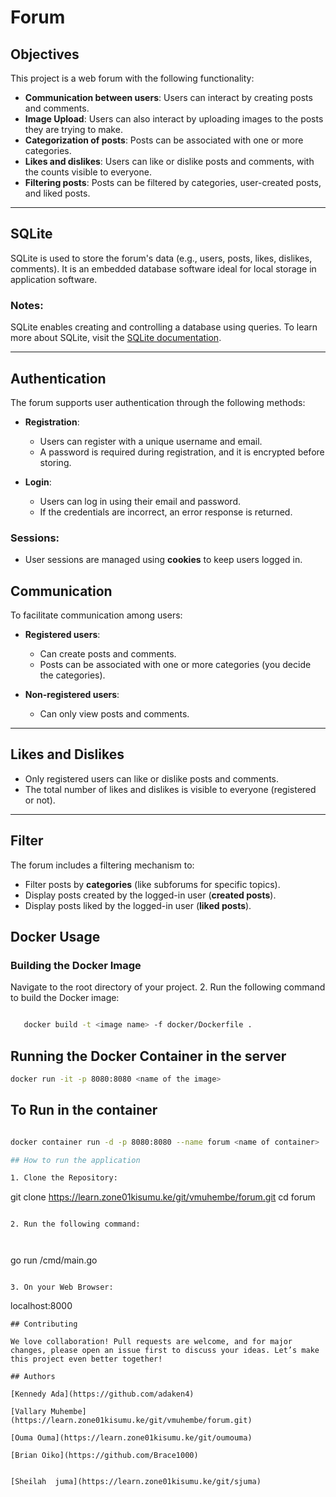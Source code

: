 
# Forum 

## Objectives

This project is a web forum with the following functionality:


- **Communication between users**: Users can interact by creating posts and comments.
- **Image Upload**: Users can also interact by uploading images to the posts they are trying to make.
- **Categorization of posts**: Posts can be associated with one or more categories.
- **Likes and dislikes**: Users can like or dislike posts and comments, with the counts visible to everyone.
- **Filtering posts**: Posts can be filtered by categories, user-created posts, and liked posts.

---

## SQLite

SQLite is used to store the forum's data (e.g., users, posts, likes, dislikes, comments). It is an embedded database software ideal for local storage in application software.

### Notes:

SQLite enables creating and controlling a database using queries. To learn more about SQLite, visit the [SQLite documentation](https://sqlite.org/).

---

## Authentication

The forum supports user authentication through the following methods:




- **Registration**:
  - Users can register with a unique username and email.
  - A password is required during registration, and it is encrypted before storing.
  
- **Login**:
  - Users can log in using their email and password.
  - If the credentials are incorrect, an error response is returned.

### Sessions:

- User sessions are managed using **cookies** to keep users logged in.



## Communication

To facilitate communication among users:

- **Registered users**:
  - Can create posts and comments.
  - Posts can be associated with one or more categories (you decide the categories).
  
- **Non-registered users**:
  - Can only view posts and comments.

---

## Likes and Dislikes

- Only registered users can like or dislike posts and comments.
- The total number of likes and dislikes is visible to everyone (registered or not).

---

## Filter

The forum includes a filtering mechanism to:

- Filter posts by **categories** (like subforums for specific topics).
- Display posts created by the logged-in user (**created posts**).
- Display posts liked by the logged-in user (**liked posts**).




## Docker Usage

### Building the Docker Image



 Navigate to the root directory of your project.
2. Run the following command to build the Docker image:

```bash

   docker build -t <image name> -f docker/Dockerfile .
   ```

  
## Running the Docker Container in the server



 ```bash
docker run -it -p 8080:8080 <name of the image>

   ```
## To Run in the container

```bash

docker container run -d -p 8080:8080 --name forum <name of container>

## How to run the application

1. Clone the Repository:

   ```
   git clone https://learn.zone01kisumu.ke/git/vmuhembe/forum.git
   cd forum
   ```

2. Run the following command:

   

   ```
   go run /cmd/main.go
   ```

3. On your Web Browser:

   ```
   localhost:8000
   ```
## Contributing

We love collaboration! Pull requests are welcome, and for major changes, please open an issue first to discuss your ideas. Let’s make this project even better together! 

## Authors

[Kennedy Ada](https://github.com/adaken4)

[Vallary Muhembe](https://learn.zone01kisumu.ke/git/vmuhembe/forum.git)

[Ouma Ouma](https://learn.zone01kisumu.ke/git/oumouma)

[Brian Oiko](https://github.com/Brace1000)


[Sheilah  juma](https://learn.zone01kisumu.ke/git/sjuma)